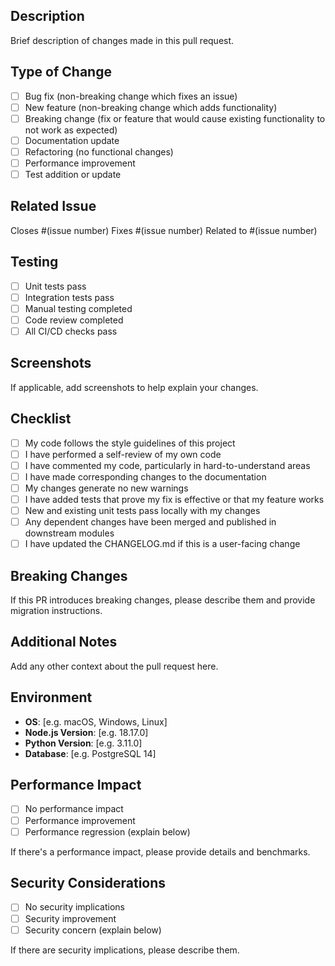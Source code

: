 ## Description
Brief description of changes made in this pull request.

## Type of Change
- [ ] Bug fix (non-breaking change which fixes an issue)
- [ ] New feature (non-breaking change which adds functionality)
- [ ] Breaking change (fix or feature that would cause existing functionality to not work as expected)
- [ ] Documentation update
- [ ] Refactoring (no functional changes)
- [ ] Performance improvement
- [ ] Test addition or update

## Related Issue
Closes #(issue number)
Fixes #(issue number)
Related to #(issue number)

## Testing
- [ ] Unit tests pass
- [ ] Integration tests pass
- [ ] Manual testing completed
- [ ] Code review completed
- [ ] All CI/CD checks pass

## Screenshots
If applicable, add screenshots to help explain your changes.

## Checklist
- [ ] My code follows the style guidelines of this project
- [ ] I have performed a self-review of my own code
- [ ] I have commented my code, particularly in hard-to-understand areas
- [ ] I have made corresponding changes to the documentation
- [ ] My changes generate no new warnings
- [ ] I have added tests that prove my fix is effective or that my feature works
- [ ] New and existing unit tests pass locally with my changes
- [ ] Any dependent changes have been merged and published in downstream modules
- [ ] I have updated the CHANGELOG.md if this is a user-facing change

## Breaking Changes
If this PR introduces breaking changes, please describe them and provide migration instructions.

## Additional Notes
Add any other context about the pull request here.

## Environment
- **OS**: [e.g. macOS, Windows, Linux]
- **Node.js Version**: [e.g. 18.17.0]
- **Python Version**: [e.g. 3.11.0]
- **Database**: [e.g. PostgreSQL 14]

## Performance Impact
- [ ] No performance impact
- [ ] Performance improvement
- [ ] Performance regression (explain below)

If there's a performance impact, please provide details and benchmarks.

## Security Considerations
- [ ] No security implications
- [ ] Security improvement
- [ ] Security concern (explain below)

If there are security implications, please describe them. 